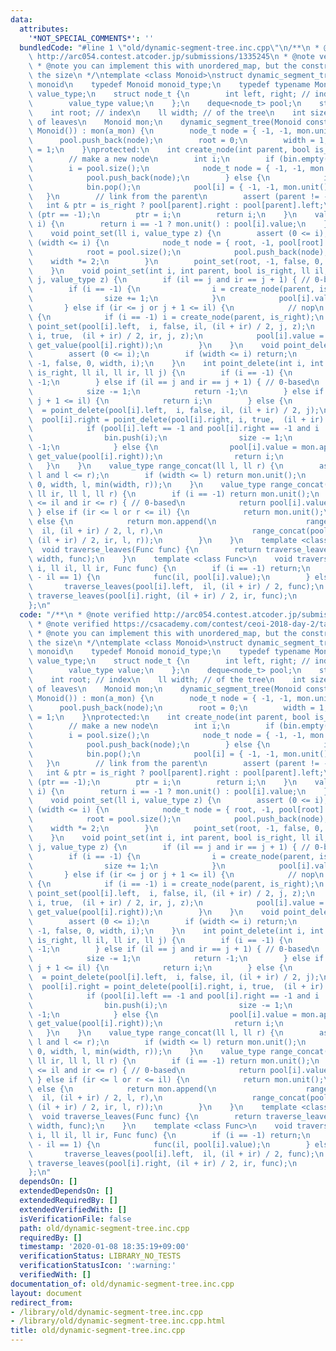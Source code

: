 ```yaml
---
data:
  attributes:
    '*NOT_SPECIAL_COMMENTS*': ''
  bundledCode: "#line 1 \"old/dynamic-segment-tree.inc.cpp\"\n/**\n * @note verified\
    \ http://arc054.contest.atcoder.jp/submissions/1335245\n * @note verified https://csacademy.com/contest/ceoi-2018-day-2/task/fibonacci-representations-small/\n\
    \ * @note you can implement this with unordered_map, but the constructor requires\
    \ the size\n */\ntemplate <class Monoid>\nstruct dynamic_segment_tree { // on\
    \ monoid\n    typedef Monoid monoid_type;\n    typedef typename Monoid::value_type\
    \ value_type;\n    struct node_t {\n        int left, right; // indices on pool\n\
    \        value_type value;\n    };\n    deque<node_t> pool;\n    stack<int> bin;\n\
    \    int root; // index\n    ll width; // of the tree\n    int size; // the number\
    \ of leaves\n    Monoid mon;\n    dynamic_segment_tree(Monoid const & a_mon =\
    \ Monoid()) : mon(a_mon) {\n        node_t node = { -1, -1, mon.unit() };\n  \
    \      pool.push_back(node);\n        root = 0;\n        width = 1;\n        size\
    \ = 1;\n    }\nprotected:\n    int create_node(int parent, bool is_right) {\n\
    \        // make a new node\n        int i;\n        if (bin.empty()) {\n    \
    \        i = pool.size();\n            node_t node = { -1, -1, mon.unit() };\n\
    \            pool.push_back(node);\n        } else {\n            i = bin.top();\n\
    \            bin.pop();\n            pool[i] = { -1, -1, mon.unit() };\n     \
    \   }\n        // link from the parent\n        assert (parent != -1);\n     \
    \   int & ptr = is_right ? pool[parent].right : pool[parent].left;\n        assert\
    \ (ptr == -1);\n        ptr = i;\n        return i;\n    }\n    value_type get_value(int\
    \ i) {\n        return i == -1 ? mon.unit() : pool[i].value;\n    }\npublic:\n\
    \    void point_set(ll i, value_type z) {\n        assert (0 <= i);\n        while\
    \ (width <= i) {\n            node_t node = { root, -1, pool[root].value };\n\
    \            root = pool.size();\n            pool.push_back(node);\n        \
    \    width *= 2;\n        }\n        point_set(root, -1, false, 0, width, i, z);\n\
    \    }\n    void point_set(int i, int parent, bool is_right, ll il, ll ir, ll\
    \ j, value_type z) {\n        if (il == j and ir == j + 1) { // 0-based\n    \
    \        if (i == -1) {\n                i = create_node(parent, is_right);\n\
    \                size += 1;\n            }\n            pool[i].value = z;\n \
    \       } else if (ir <= j or j + 1 <= il) {\n            // nop\n        } else\
    \ {\n            if (i == -1) i = create_node(parent, is_right);\n           \
    \ point_set(pool[i].left,  i, false, il, (il + ir) / 2, j, z);\n            point_set(pool[i].right,\
    \ i, true,  (il + ir) / 2, ir, j, z);\n            pool[i].value = mon.append(get_value(pool[i].left),\
    \ get_value(pool[i].right));\n        }\n    }\n    void point_delete(ll i) {\n\
    \        assert (0 <= i);\n        if (width <= i) return;\n        root = point_delete(root,\
    \ -1, false, 0, width, i);\n    }\n    int point_delete(int i, int parent, bool\
    \ is_right, ll il, ll ir, ll j) {\n        if (i == -1) {\n            return\
    \ -1;\n        } else if (il == j and ir == j + 1) { // 0-based\n            bin.push(i);\n\
    \            size -= 1;\n            return -1;\n        } else if (ir <= j or\
    \ j + 1 <= il) {\n            return i;\n        } else {\n            pool[i].left\
    \  = point_delete(pool[i].left,  i, false, il, (il + ir) / 2, j);\n          \
    \  pool[i].right = point_delete(pool[i].right, i, true,  (il + ir) / 2, ir, j);\n\
    \            if (pool[i].left == -1 and pool[i].right == -1 and i != root) {\n\
    \                bin.push(i);\n                size -= 1;\n                return\
    \ -1;\n            } else {\n                pool[i].value = mon.append(get_value(pool[i].left),\
    \ get_value(pool[i].right));\n                return i;\n            }\n     \
    \   }\n    }\n    value_type range_concat(ll l, ll r) {\n        assert (0 <=\
    \ l and l <= r);\n        if (width <= l) return mon.unit();\n        return range_concat(root,\
    \ 0, width, l, min(width, r));\n    }\n    value_type range_concat(int i, ll il,\
    \ ll ir, ll l, ll r) {\n        if (i == -1) return mon.unit();\n        if (l\
    \ <= il and ir <= r) { // 0-based\n            return pool[i].value;\n       \
    \ } else if (ir <= l or r <= il) {\n            return mon.unit();\n        }\
    \ else {\n            return mon.append(\n                    range_concat(pool[i].left,\
    \  il, (il + ir) / 2, l, r),\n                    range_concat(pool[i].right,\
    \ (il + ir) / 2, ir, l, r));\n        }\n    }\n    template <class Func>\n  \
    \  void traverse_leaves(Func func) {\n        return traverse_leaves(root, 0,\
    \ width, func);\n    }\n    template <class Func>\n    void traverse_leaves(ll\
    \ i, ll il, ll ir, Func func) {\n        if (i == -1) return;\n        if (ir\
    \ - il == 1) {\n            func(il, pool[i].value);\n        } else {\n     \
    \       traverse_leaves(pool[i].left,  il, (il + ir) / 2, func);\n           \
    \ traverse_leaves(pool[i].right, (il + ir) / 2, ir, func);\n        }\n    }\n\
    };\n"
  code: "/**\n * @note verified http://arc054.contest.atcoder.jp/submissions/1335245\n\
    \ * @note verified https://csacademy.com/contest/ceoi-2018-day-2/task/fibonacci-representations-small/\n\
    \ * @note you can implement this with unordered_map, but the constructor requires\
    \ the size\n */\ntemplate <class Monoid>\nstruct dynamic_segment_tree { // on\
    \ monoid\n    typedef Monoid monoid_type;\n    typedef typename Monoid::value_type\
    \ value_type;\n    struct node_t {\n        int left, right; // indices on pool\n\
    \        value_type value;\n    };\n    deque<node_t> pool;\n    stack<int> bin;\n\
    \    int root; // index\n    ll width; // of the tree\n    int size; // the number\
    \ of leaves\n    Monoid mon;\n    dynamic_segment_tree(Monoid const & a_mon =\
    \ Monoid()) : mon(a_mon) {\n        node_t node = { -1, -1, mon.unit() };\n  \
    \      pool.push_back(node);\n        root = 0;\n        width = 1;\n        size\
    \ = 1;\n    }\nprotected:\n    int create_node(int parent, bool is_right) {\n\
    \        // make a new node\n        int i;\n        if (bin.empty()) {\n    \
    \        i = pool.size();\n            node_t node = { -1, -1, mon.unit() };\n\
    \            pool.push_back(node);\n        } else {\n            i = bin.top();\n\
    \            bin.pop();\n            pool[i] = { -1, -1, mon.unit() };\n     \
    \   }\n        // link from the parent\n        assert (parent != -1);\n     \
    \   int & ptr = is_right ? pool[parent].right : pool[parent].left;\n        assert\
    \ (ptr == -1);\n        ptr = i;\n        return i;\n    }\n    value_type get_value(int\
    \ i) {\n        return i == -1 ? mon.unit() : pool[i].value;\n    }\npublic:\n\
    \    void point_set(ll i, value_type z) {\n        assert (0 <= i);\n        while\
    \ (width <= i) {\n            node_t node = { root, -1, pool[root].value };\n\
    \            root = pool.size();\n            pool.push_back(node);\n        \
    \    width *= 2;\n        }\n        point_set(root, -1, false, 0, width, i, z);\n\
    \    }\n    void point_set(int i, int parent, bool is_right, ll il, ll ir, ll\
    \ j, value_type z) {\n        if (il == j and ir == j + 1) { // 0-based\n    \
    \        if (i == -1) {\n                i = create_node(parent, is_right);\n\
    \                size += 1;\n            }\n            pool[i].value = z;\n \
    \       } else if (ir <= j or j + 1 <= il) {\n            // nop\n        } else\
    \ {\n            if (i == -1) i = create_node(parent, is_right);\n           \
    \ point_set(pool[i].left,  i, false, il, (il + ir) / 2, j, z);\n            point_set(pool[i].right,\
    \ i, true,  (il + ir) / 2, ir, j, z);\n            pool[i].value = mon.append(get_value(pool[i].left),\
    \ get_value(pool[i].right));\n        }\n    }\n    void point_delete(ll i) {\n\
    \        assert (0 <= i);\n        if (width <= i) return;\n        root = point_delete(root,\
    \ -1, false, 0, width, i);\n    }\n    int point_delete(int i, int parent, bool\
    \ is_right, ll il, ll ir, ll j) {\n        if (i == -1) {\n            return\
    \ -1;\n        } else if (il == j and ir == j + 1) { // 0-based\n            bin.push(i);\n\
    \            size -= 1;\n            return -1;\n        } else if (ir <= j or\
    \ j + 1 <= il) {\n            return i;\n        } else {\n            pool[i].left\
    \  = point_delete(pool[i].left,  i, false, il, (il + ir) / 2, j);\n          \
    \  pool[i].right = point_delete(pool[i].right, i, true,  (il + ir) / 2, ir, j);\n\
    \            if (pool[i].left == -1 and pool[i].right == -1 and i != root) {\n\
    \                bin.push(i);\n                size -= 1;\n                return\
    \ -1;\n            } else {\n                pool[i].value = mon.append(get_value(pool[i].left),\
    \ get_value(pool[i].right));\n                return i;\n            }\n     \
    \   }\n    }\n    value_type range_concat(ll l, ll r) {\n        assert (0 <=\
    \ l and l <= r);\n        if (width <= l) return mon.unit();\n        return range_concat(root,\
    \ 0, width, l, min(width, r));\n    }\n    value_type range_concat(int i, ll il,\
    \ ll ir, ll l, ll r) {\n        if (i == -1) return mon.unit();\n        if (l\
    \ <= il and ir <= r) { // 0-based\n            return pool[i].value;\n       \
    \ } else if (ir <= l or r <= il) {\n            return mon.unit();\n        }\
    \ else {\n            return mon.append(\n                    range_concat(pool[i].left,\
    \  il, (il + ir) / 2, l, r),\n                    range_concat(pool[i].right,\
    \ (il + ir) / 2, ir, l, r));\n        }\n    }\n    template <class Func>\n  \
    \  void traverse_leaves(Func func) {\n        return traverse_leaves(root, 0,\
    \ width, func);\n    }\n    template <class Func>\n    void traverse_leaves(ll\
    \ i, ll il, ll ir, Func func) {\n        if (i == -1) return;\n        if (ir\
    \ - il == 1) {\n            func(il, pool[i].value);\n        } else {\n     \
    \       traverse_leaves(pool[i].left,  il, (il + ir) / 2, func);\n           \
    \ traverse_leaves(pool[i].right, (il + ir) / 2, ir, func);\n        }\n    }\n\
    };\n"
  dependsOn: []
  extendedDependsOn: []
  extendedRequiredBy: []
  extendedVerifiedWith: []
  isVerificationFile: false
  path: old/dynamic-segment-tree.inc.cpp
  requiredBy: []
  timestamp: '2020-01-08 18:35:19+09:00'
  verificationStatus: LIBRARY_NO_TESTS
  verificationStatusIcon: ':warning:'
  verifiedWith: []
documentation_of: old/dynamic-segment-tree.inc.cpp
layout: document
redirect_from:
- /library/old/dynamic-segment-tree.inc.cpp
- /library/old/dynamic-segment-tree.inc.cpp.html
title: old/dynamic-segment-tree.inc.cpp
---
```

